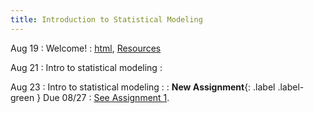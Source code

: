 ```yaml
---
title: Introduction to Statistical Modeling
---
```


Aug 19
: Welcome!
  : [html](https://jlacasa.github.io/STAT705_F2024//classes/day01_08192024), [Resources](https://jlacasa.github.io/stat705_fall2024/resources/)

Aug 21
: Intro to statistical modeling
  : [](#)

Aug 23
: Intro to statistical modeling
  : [](#)
: **New Assignment**{: .label .label-green } Due 08/27
  : [See Assignment 1](#).
